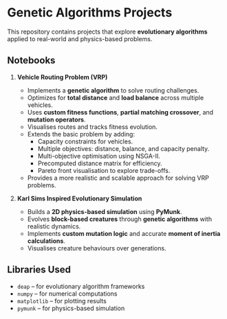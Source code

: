 # Genetic Algorithms Projects

This repository contains projects that explore **evolutionary algorithms** applied to real-world and physics-based problems.

## Notebooks
1. **Vehicle Routing Problem (VRP)**
   - Implements a **genetic algorithm** to solve routing challenges.
   - Optimizes for **total distance** and **load balance** across multiple vehicles.
   - Uses **custom fitness functions**, **partial matching crossover**, and **mutation operators**.
   - Visualises routes and tracks fitness evolution.
   - Extends the basic problem by adding:
     - Capacity constraints for vehicles.
     - Multiple objectives: distance, balance, and capacity penalty.
     - Multi-objective optimisation using NSGA-II.
     - Precomputed distance matrix for efficiency.
     - Pareto front visualisation to explore trade-offs.
   - Provides a more realistic and scalable approach for solving VRP problems.


2. **Karl Sims Inspired Evolutionary Simulation**
   - Builds a **2D physics-based simulation** using **PyMunk**.
   - Evolves **block-based creatures** through **genetic algorithms** with realistic dynamics.
   - Implements **custom mutation logic** and accurate **moment of inertia calculations**.
   - Visualises creature behaviours over generations.

## Libraries Used
- `deap` – for evolutionary algorithm frameworks
- `numpy` – for numerical computations
- `matplotlib` – for plotting results
- `pymunk` – for physics-based simulation
